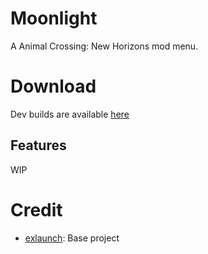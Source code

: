 # Moonlight
A Animal Crossing: New Horizons mod menu.

# Download
Dev builds are available [here](https://jenkins.redboxing.fr/job/Moonlight/)

## Features
WIP

# Credit
- [exlaunch](https://github.com/shadowninja108/exlaunch): Base project
